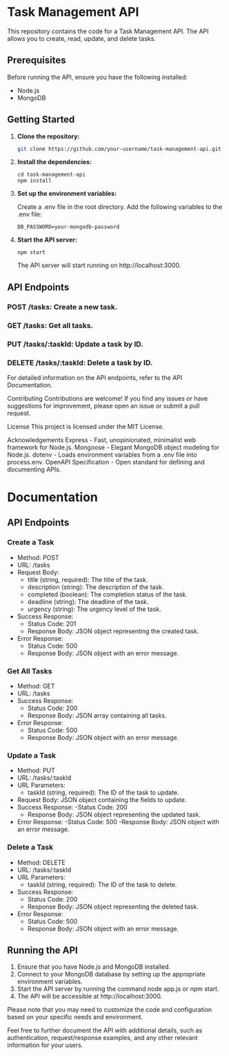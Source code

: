 # Task Management API

This repository contains the code for a Task Management API. The API allows you to create, read, update, and delete tasks.

## Prerequisites

Before running the API, ensure you have the following installed:

- Node.js
- MongoDB

## Getting Started

1. **Clone the repository:**

   ```bash
   git clone https://github.com/your-username/task-management-api.git
   ```

2. **Install the dependencies:**

   ```
   cd task-management-api
   npm install
   ```

3. **Set up the environment variables:**

   Create a .env file in the root directory.
   Add the following variables to the .env file:

   ```
   DB_PASSWORD=your-mongodb-password
   ```

4. **Start the API server:**

   ```
   npm start
   ```

   The API server will start running on http://localhost:3000.

## API Endpoints

### POST /tasks: Create a new task.

### GET /tasks: Get all tasks.

### PUT /tasks/:taskId: Update a task by ID.

### DELETE /tasks/:taskId: Delete a task by ID.

For detailed information on the API endpoints, refer to the API Documentation.

Contributing
Contributions are welcome! If you find any issues or have suggestions for improvement, please open an issue or submit a pull request.

License
This project is licensed under the MIT License.

Acknowledgements
Express - Fast, unopinionated, minimalist web framework for Node.js.
Mongoose - Elegant MongoDB object modeling for Node.js.
dotenv - Loads environment variables from a .env file into process.env.
OpenAPI Specification - Open standard for defining and documenting APIs.

# Documentation

## API Endpoints

### Create a Task

- Method: POST
- URL: /tasks
- Request Body:
  - title (string, required): The title of the task.
  - description (string): The description of the task.
  - completed (boolean): The completion status of the task.
  - deadline (string): The deadline of the task.
  - urgency (string): The urgency level of the task.
- Success Response:
  - Status Code: 201
  - Response Body: JSON object representing the created task.
- Error Response:
  - Status Code: 500
  - Response Body: JSON object with an error message.

### Get All Tasks

- Method: GET
- URL: /tasks
- Success Response:
  - Status Code: 200
  - Response Body: JSON array containing all tasks.
- Error Response:
  - Status Code: 500
  - Response Body: JSON object with an error message.

### Update a Task

- Method: PUT
- URL: /tasks/:taskId
- URL Parameters:
  - taskId (string, required): The ID of the task to update.
- Request Body: JSON object containing the fields to update.
- Success Response:
  -Status Code: 200
  - Response Body: JSON object representing the updated task.
- Error Response:
  -Status Code: 500
  -Response Body: JSON object with an error message.

### Delete a Task

- Method: DELETE
- URL: /tasks/:taskId
- URL Parameters:
  - taskId (string, required): The ID of the task to delete.
- Success Response:
  - Status Code: 200
  - Response Body: JSON object representing the deleted task.
- Error Response:
  - Status Code: 500
  - Response Body: JSON object with an error message.

## Running the API

1. Ensure that you have Node.js and MongoDB installed.
2. Connect to your MongoDB database by setting up the appropriate environment variables.
3. Start the API server by running the command node app.js or npm start.
4. The API will be accessible at http://localhost:3000.

Please note that you may need to customize the code and configuration based on your specific needs and environment.

Feel free to further document the API with additional details, such as authentication, request/response examples, and any other relevant information for your users.
